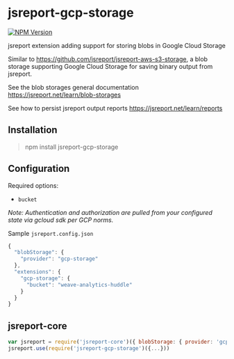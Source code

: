 # jsreport-gcp-storage
[![NPM Version](http://img.shields.io/npm/v/jsreport-gcp-storage.svg?style=flat-square)](https://npmjs.com/package/jsreport-gcp-storage)

 jsreport extension adding support for storing blobs in Google Cloud Storage

Similar to https://github.com/jsreport/jsreport-aws-s3-storage, a blob storage supporting Google Cloud Storage for saving binary output from jsreport.

See the blob storages general documentation https://jsreport.net/learn/blob-storages

See how to persist jsreport output reports https://jsreport.net/learn/reports

## Installation

> npm install jsreport-gcp-storage

## Configuration

Required options:
- `bucket`

_Note: Authentication and authorization are pulled from your configured state via gcloud sdk per GCP norms._

Sample `jsreport.config.json`
```js
{
  "blobStorage": {
    "provider": "gcp-storage"
  },
  "extensions": {
    "gcp-storage": {
      "bucket": "weave-analytics-huddle"
    }
  }
}
```

## jsreport-core
```js
var jsreport = require('jsreport-core')({ blobStorage: { provider: 'gcp-storage' } })
jsreport.use(require('jsreport-gcp-storage')({...}))
```
